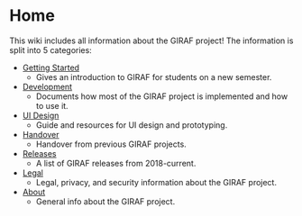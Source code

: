 # Home

This wiki includes all information about the GIRAF project! The information is split
into 5 categories:
   
- [Getting Started](./Getting_Started/index.md)
    - Gives an introduction to GIRAF for students on a new semester.
- [Development](./Development/index.md)
    - Documents how most of the GIRAF project is implemented and how to use it.
- [UI Design](UI_Design/index.md)
    - Guide and resources for UI design and prototyping.
- [Handover](./Handover/index.md)
    - Handover from previous GIRAF projects.
- [Releases](./Releases/index.md)
    - A list of GIRAF releases from 2018-current.
- [Legal](Legal/index.md)
    - Legal, privacy, and security information about the GIRAF project.
- [About](./About/index.md)
    - General info about the GIRAF project.
